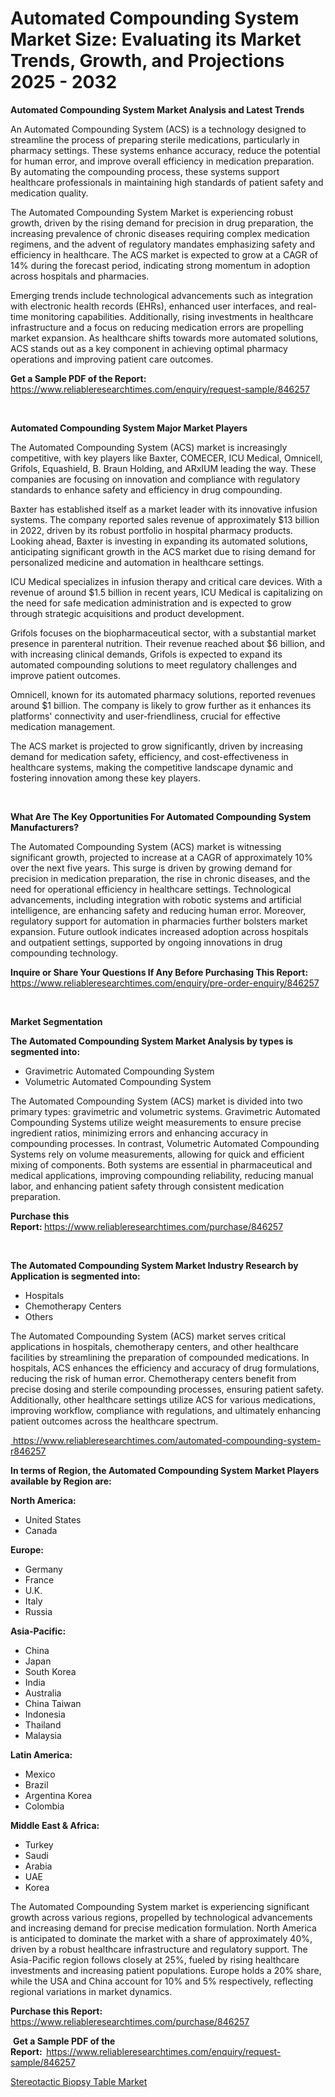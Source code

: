 <p><h1>Automated Compounding System Market Size: Evaluating its Market Trends, Growth, and Projections 2025 - 2032</h1></p><p><strong>Automated Compounding System Market Analysis and Latest Trends</strong></p>
<p><p>An Automated Compounding System (ACS) is a technology designed to streamline the process of preparing sterile medications, particularly in pharmacy settings. These systems enhance accuracy, reduce the potential for human error, and improve overall efficiency in medication preparation. By automating the compounding process, these systems support healthcare professionals in maintaining high standards of patient safety and medication quality.</p><p>The Automated Compounding System Market is experiencing robust growth, driven by the rising demand for precision in drug preparation, the increasing prevalence of chronic diseases requiring complex medication regimens, and the advent of regulatory mandates emphasizing safety and efficiency in healthcare. The ACS market is expected to grow at a CAGR of 14% during the forecast period, indicating strong momentum in adoption across hospitals and pharmacies.</p><p>Emerging trends include technological advancements such as integration with electronic health records (EHRs), enhanced user interfaces, and real-time monitoring capabilities. Additionally, rising investments in healthcare infrastructure and a focus on reducing medication errors are propelling market expansion. As healthcare shifts towards more automated solutions, ACS stands out as a key component in achieving optimal pharmacy operations and improving patient care outcomes.</p></p>
<p><strong>Get a Sample PDF of the Report:&nbsp;</strong> <a href="https://www.reliableresearchtimes.com/enquiry/request-sample/846257?utm_campaign=2209&utm_medium=2&utm_source=Github&utm_content=ia&utm_term=04032025&utm_id=automated-compounding-system">https://www.reliableresearchtimes.com/enquiry/request-sample/846257</a></p>
<p>&nbsp;</p>
<p><strong>Automated Compounding System Major Market Players</strong></p>
<p><p>The Automated Compounding System (ACS) market is increasingly competitive, with key players like Baxter, COMECER, ICU Medical, Omnicell, Grifols, Equashield, B. Braun Holding, and ARxIUM leading the way. These companies are focusing on innovation and compliance with regulatory standards to enhance safety and efficiency in drug compounding.</p><p>Baxter has established itself as a market leader with its innovative infusion systems. The company reported sales revenue of approximately $13 billion in 2022, driven by its robust portfolio in hospital pharmacy products. Looking ahead, Baxter is investing in expanding its automated solutions, anticipating significant growth in the ACS market due to rising demand for personalized medicine and automation in healthcare settings.</p><p>ICU Medical specializes in infusion therapy and critical care devices. With a revenue of around $1.5 billion in recent years, ICU Medical is capitalizing on the need for safe medication administration and is expected to grow through strategic acquisitions and product development.</p><p>Grifols focuses on the biopharmaceutical sector, with a substantial market presence in parenteral nutrition. Their revenue reached about $6 billion, and with increasing clinical demands, Grifols is expected to expand its automated compounding solutions to meet regulatory challenges and improve patient outcomes.</p><p>Omnicell, known for its automated pharmacy solutions, reported revenues around $1 billion. The company is likely to grow further as it enhances its platforms' connectivity and user-friendliness, crucial for effective medication management.</p><p>The ACS market is projected to grow significantly, driven by increasing demand for medication safety, efficiency, and cost-effectiveness in healthcare systems, making the competitive landscape dynamic and fostering innovation among these key players.</p></p>
<p>&nbsp;</p>
<p><strong>What Are The Key Opportunities For Automated Compounding System Manufacturers?</strong></p>
<p><p>The Automated Compounding System (ACS) market is witnessing significant growth, projected to increase at a CAGR of approximately 10% over the next five years. This surge is driven by growing demand for precision in medication preparation, the rise in chronic diseases, and the need for operational efficiency in healthcare settings. Technological advancements, including integration with robotic systems and artificial intelligence, are enhancing safety and reducing human error. Moreover, regulatory support for automation in pharmacies further bolsters market expansion. Future outlook indicates increased adoption across hospitals and outpatient settings, supported by ongoing innovations in drug compounding technology.</p></p>
<p><strong>Inquire or Share Your Questions If Any Before Purchasing This Report:</strong> <a href="https://www.reliableresearchtimes.com/enquiry/pre-order-enquiry/846257?utm_campaign=2209&utm_medium=2&utm_source=Github&utm_content=ia&utm_term=04032025&utm_id=automated-compounding-system">https://www.reliableresearchtimes.com/enquiry/pre-order-enquiry/846257</a></p>
<p>&nbsp;</p>
<p><strong>Market Segmentation</strong></p>
<p><strong>The Automated Compounding System Market Analysis by types is segmented into:</strong></p>
<p><ul><li>Gravimetric Automated Compounding System</li><li>Volumetric Automated Compounding System</li></ul></p>
<p><p>The Automated Compounding System (ACS) market is divided into two primary types: gravimetric and volumetric systems. Gravimetric Automated Compounding Systems utilize weight measurements to ensure precise ingredient ratios, minimizing errors and enhancing accuracy in compounding processes. In contrast, Volumetric Automated Compounding Systems rely on volume measurements, allowing for quick and efficient mixing of components. Both systems are essential in pharmaceutical and medical applications, improving compounding reliability, reducing manual labor, and enhancing patient safety through consistent medication preparation.</p></p>
<p><strong>Purchase this Report:&nbsp;</strong><a href="https://www.reliableresearchtimes.com/purchase/846257?utm_campaign=2209&utm_medium=2&utm_source=Github&utm_content=ia&utm_term=04032025&utm_id=automated-compounding-system">https://www.reliableresearchtimes.com/purchase/846257</a></p>
<p>&nbsp;</p>
<p><strong>The Automated Compounding System Market Industry Research by Application is segmented into:</strong></p>
<p><ul><li>Hospitals</li><li>Chemotherapy Centers</li><li>Others</li></ul></p>
<p><p>The Automated Compounding System (ACS) market serves critical applications in hospitals, chemotherapy centers, and other healthcare facilities by streamlining the preparation of compounded medications. In hospitals, ACS enhances the efficiency and accuracy of drug formulations, reducing the risk of human error. Chemotherapy centers benefit from precise dosing and sterile compounding processes, ensuring patient safety. Additionally, other healthcare settings utilize ACS for various medications, improving workflow, compliance with regulations, and ultimately enhancing patient outcomes across the healthcare spectrum.</p></p>
<p><a href="https://www.reliableresearchtimes.com/automated-compounding-system-r846257?utm_campaign=2209&utm_medium=2&utm_source=Github&utm_content=ia&utm_term=04032025&utm_id=automated-compounding-system">&nbsp;https://www.reliableresearchtimes.com/automated-compounding-system-r846257</a></p>
<p><strong>In terms of Region, the Automated Compounding System Market Players available by Region are:</strong></p>
<p>
    <p> <strong> North America: </strong>
        <ul>
            <li>United States</li>
            <li>Canada</li>
        </ul>
        </p> 
    <p> <strong> Europe: </strong>
        <ul>
            <li>Germany</li>
            <li>France</li>
            <li>U.K.</li>
            <li>Italy</li>
            <li>Russia</li>
        </ul>
        </p> 
    <p> <strong> Asia-Pacific: </strong>
        <ul>
            <li>China</li>
            <li>Japan</li>
            <li>South Korea</li>
            <li>India</li>
            <li>Australia</li>
            <li>China Taiwan</li>
            <li>Indonesia</li>
            <li>Thailand</li>
            <li>Malaysia</li>
        </ul>
        </p> 
    <p> <strong> Latin America: </strong>
        <ul>
            <li>Mexico</li>
            <li>Brazil</li>
            <li>Argentina Korea</li>
            <li>Colombia</li>
        </ul>
        </p> 
    <p> <strong> Middle East & Africa: </strong>
        <ul>
            <li>Turkey</li>
            <li>Saudi</li>
            <li>Arabia</li>
            <li>UAE</li>
            <li>Korea</li>
        </ul>
    </p>
    </p>
<p><p>The Automated Compounding System market is experiencing significant growth across various regions, propelled by technological advancements and increasing demand for precise medication formulation. North America is anticipated to dominate the market with a share of approximately 40%, driven by a robust healthcare infrastructure and regulatory support. The Asia-Pacific region follows closely at 25%, fueled by rising healthcare investments and increasing patient populations. Europe holds a 20% share, while the USA and China account for 10% and 5% respectively, reflecting regional variations in market dynamics.</p></p>
<p><strong>Purchase this Report: </strong><a href="https://www.reliableresearchtimes.com/purchase/846257?utm_campaign=2209&utm_medium=2&utm_source=Github&utm_content=ia&utm_term=04032025&utm_id=automated-compounding-system">https://www.reliableresearchtimes.com/purchase/846257</a></p>
<p>&nbsp;<strong>Get a Sample PDF of the Report:&nbsp;&nbsp;</strong><a href="https://www.reliableresearchtimes.com/enquiry/request-sample/846257?utm_campaign=2209&utm_medium=2&utm_source=Github&utm_content=ia&utm_term=04032025&utm_id=automated-compounding-system">https://www.reliableresearchtimes.com/enquiry/request-sample/846257</a></p>
<p><strong></strong></p>
<p><p><a href="https://github.com/nicoletavirag/Market-Research-Report-List-5/blob/main/stereotactic-biopsy-table-market.md?utm_campaign=2209&utm_medium=2&utm_source=Github&utm_content=ia&utm_term=04032025&utm_id=automated-compounding-system">Stereotactic Biopsy Table Market</a></p></p>
